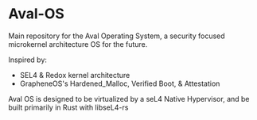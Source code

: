 # Aval-OS
Main repository for the Aval Operating System, a security focused microkernel architecture OS for the future.

Inspired by:
- SEL4 & Redox kernel architecture
- GrapheneOS's Hardened_Malloc, Verified Boot, & Attestation

Aval OS is designed to be virtualized by a seL4 Native Hypervisor, and be built primarily in Rust with libseL4-rs
